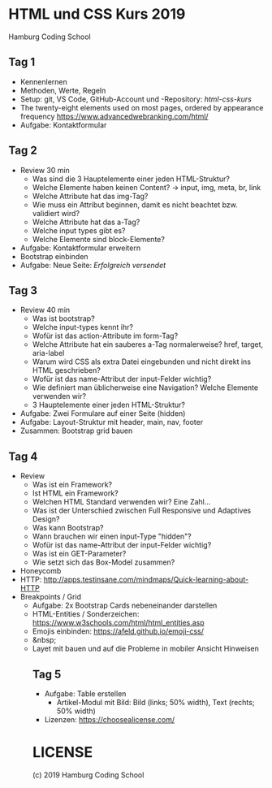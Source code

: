 # HTML und CSS Kurs 2019
Hamburg Coding School

## Tag 1
* Kennenlernen
* Methoden, Werte, Regeln
* Setup: git, VS Code, GitHub-Account und -Repository: *html-css-kurs*
* The twenty-eight elements used on most pages, ordered by appearance frequency https://www.advancedwebranking.com/html/
* Aufgabe: Kontaktformular

## Tag 2
* Review 30 min
    * Was sind die 3 Hauptelemente einer jeden HTML-Struktur?
    * Welche Elemente haben keinen Content? -> input, img, meta, br, link
    * Welche Attribute hat das img-Tag?
    * Wie muss ein Attribut beginnen, damit es nicht beachtet bzw. validiert wird?
    * Welche Attribute hat das a-Tag?
    * Welche input types gibt es?
    * Welche Elemente sind block-Elemente?
* Aufgabe: Kontaktformular erweitern
* Bootstrap einbinden
* Aufgabe: Neue Seite: *Erfolgreich versendet*

## Tag 3
* Review 40 min
    * Was ist bootstrap?
    * Welche input-types kennt ihr?
    * Wofür ist das action-Attribute im form-Tag?
    * Welche Attribute hat ein sauberes a-Tag normalerweise? href, target, aria-label
    * Warum wird CSS als extra Datei eingebunden und nicht direkt ins HTML geschrieben?
    * Wofür ist das name-Attribut der input-Felder wichtig?
    * Wie definiert man üblicherweise eine Navigation? Welche Elemente verwenden wir?
    * 3 Hauptelemente einer jeden HTML-Struktur?
* Aufgabe: Zwei Formulare auf einer Seite (hidden)
* Aufgabe: Layout-Struktur mit header, main, nav, footer
* Zusammen: Bootstrap grid bauen

## Tag 4

* Review
    * Was ist ein Framework?
    * Ist HTML ein Framework?
    * Welchen HTML Standard verwenden wir? Eine Zahl...
    * Was ist der Unterschied zwischen Full Responsive und Adaptives Design?
    * Was kann Bootstrap?
    * Wann brauchen wir einen input-Type "hidden"?
    * Wofür ist das name-Attribut der input-Felder wichtig?
    * Was ist ein GET-Parameter?
    * Wie setzt sich das Box-Model zusammen?
* Honeycomb
* HTTP: http://apps.testinsane.com/mindmaps/Quick-learning-about-HTTP
* Breakpoints / Grid
    * Aufgabe: 2x Bootstrap Cards nebeneinander darstellen
    * HTML-Entities / Sonderzeichen: https://www.w3schools.com/html/html_entities.asp
    * Emojis einbinden: https://afeld.github.io/emoji-css/
    * \&nbsp;
    * Layet mit <table> bauen und auf die Probleme in mobiler Ansicht Hinweisen

## Tag 5

* Aufgabe: Table erstellen
    * Artikel-Modul mit Bild: Bild (links; 50% width), Text (rechts; 50% width)
* Lizenzen: https://choosealicense.com/

# LICENSE

(c) 2019 Hamburg Coding School
